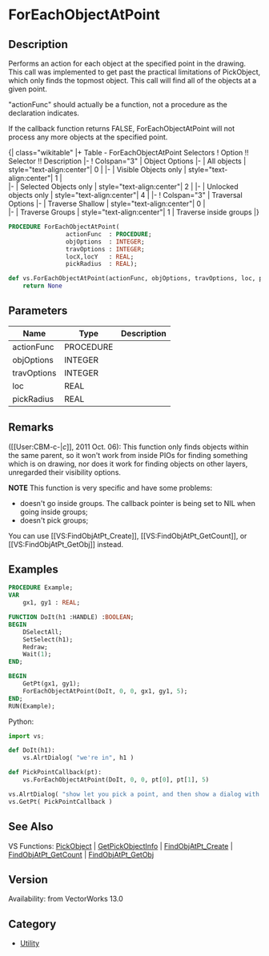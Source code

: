 # ForEachObjectAtPoint

## Description
Performs an action for each object at the specified point in the drawing. This call was implemented to get past the practical limitations of PickObject, which only finds the topmost object. This call will find all of the objects at a given point.

&quot;actionFunc&quot; should actually be a function, not a procedure as the declaration indicates.

If the callback function returns FALSE, ForEachObjectAtPoint will not process any more objects at the specified point.

{| class="wikitable"
|+ Table - ForEachObjectAtPoint Selectors
! Option !! Selector !! Description
|-
! Colspan="3" | Object Options
|-
| All objects
| style="text-align:center"| 0
| 
|-
| Visible Objects only
| style="text-align:center"| 1
|  
|-
| Selected Objects only
| style="text-align:center"| 2
| 
|-
| Unlocked objects only
| style="text-align:center"| 4
| 
|-
! Colspan="3" | Traversal Options
|-
| Traverse Shallow
| style="text-align:center"| 0
|  
|-
| Traverse Groups
| style="text-align:center"| 1
| Traverse inside groups
|}

```pascal
PROCEDURE ForEachObjectAtPoint(
				actionFunc  : PROCEDURE;
				objOptions  : INTEGER;
				travOptions : INTEGER;
				locX,locY   : REAL;
				pickRadius  : REAL);
```

```python
def vs.ForEachObjectAtPoint(actionFunc, objOptions, travOptions, loc, pickRadius):
    return None
```

## Parameters
|Name|Type|Description|
|---|---|---|
|actionFunc|PROCEDURE|   |
|objOptions|INTEGER|   |
|travOptions|INTEGER|   |
|loc|REAL|   |
|pickRadius|REAL|   |

## Remarks
([[User:CBM-c-|_c_]], 2011 Oct. 06): This function only finds objects within the same parent, so it won't work from inside PIOs for finding something which is on drawing, nor does it work for finding objects on other layers, unregarded their visibility options. 

<b>NOTE</b> This function is very specific and have some problems:
* doesn't go inside groups. The callback pointer is being set to NIL when going inside groups;
* doesn't pick groups;

You can use [[VS:FindObjAtPt_Create]], [[VS:FindObjAtPt_GetCount]], or [[VS:FindObjAtPt_GetObj]] instead.

## Examples
```pascal
PROCEDURE Example;
VAR
	gx1, gy1 : REAL;

FUNCTION DoIt(h1 :HANDLE) :BOOLEAN;
BEGIN
	DSelectAll;
	SetSelect(h1);
	Redraw;
	Wait(1);
END;

BEGIN
	GetPt(gx1, gy1);
	ForEachObjectAtPoint(DoIt, 0, 0, gx1, gy1, 5);
END;
RUN(Example);
```
Python:
```python
import vs;

def DoIt(h1):
	vs.AlrtDialog( "we're in", h1 )

def PickPointCallback(pt):
	vs.ForEachObjectAtPoint(DoIt, 0, 0, pt[0], pt[1], 5)

vs.AlrtDialog( "show let you pick a point, and then show a dialog with the object's handle" )
vs.GetPt( PickPointCallback )
```

## See Also
VS Functions:
[PickObject](PickObject.md) 
| [GetPickObjectInfo](GetPickObjectInfo.md) 
| [FindObjAtPt_Create](FindObjAtPt_Create.md) 
| [FindObjAtPt_GetCount](FindObjAtPt_GetCount.md) 
| [FindObjAtPt_GetObj](FindObjAtPt_GetObj.md)

## Version
Availability: from VectorWorks 13.0

## Category
* [Utility](../Categories/Utility.md)

